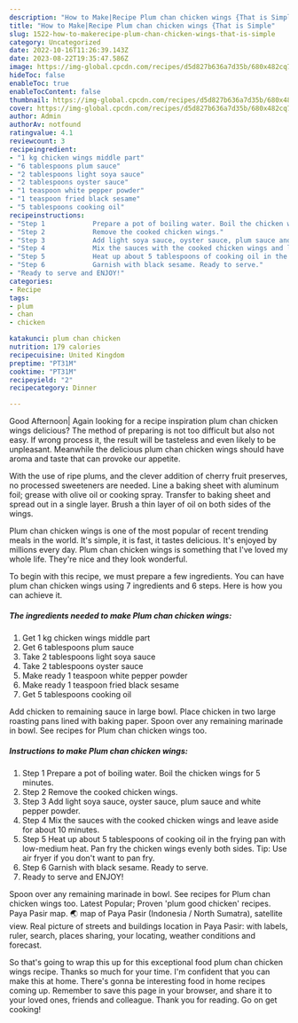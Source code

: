 ```yaml
---
description: "How to Make|Recipe Plum chan chicken wings {That is Simple"
title: "How to Make|Recipe Plum chan chicken wings {That is Simple"
slug: 1522-how-to-makerecipe-plum-chan-chicken-wings-that-is-simple
category: Uncategorized
date: 2022-10-16T11:26:39.143Z
date: 2023-08-22T19:35:47.586Z
image: https://img-global.cpcdn.com/recipes/d5d827b636a7d35b/680x482cq70/plum-chan-chicken-wings-recipe-main-photo.jpg
hideToc: false
enableToc: true
enableTocContent: false
thumbnail: https://img-global.cpcdn.com/recipes/d5d827b636a7d35b/680x482cq70/plum-chan-chicken-wings-recipe-main-photo.jpg
cover: https://img-global.cpcdn.com/recipes/d5d827b636a7d35b/680x482cq70/plum-chan-chicken-wings-recipe-main-photo.jpg
author: Admin
authorAv: notfound
ratingvalue: 4.1
reviewcount: 3
recipeingredient:
- "1 kg chicken wings middle part"
- "6 tablespoons plum sauce"
- "2 tablespoons light soya sauce"
- "2 tablespoons oyster sauce"
- "1 teaspoon white pepper powder"
- "1 teaspoon fried black sesame"
- "5 tablespoons cooking oil"
recipeinstructions:
- "Step 1            Prepare a pot of boiling water. Boil the chicken wings for 5 minutes."
- "Step 2            Remove the cooked chicken wings."
- "Step 3            Add light soya sauce, oyster sauce, plum sauce and white pepper powder."
- "Step 4            Mix the sauces with the cooked chicken wings and leave aside for about 10 minutes."
- "Step 5            Heat up about 5 tablespoons of cooking oil in the frying pan with low-medium heat. Pan fry the chicken wings evenly both sides. Tip: Use air fryer if you don&#39;t want to pan fry."
- "Step 6            Garnish with black sesame. Ready to serve."
- "Ready to serve and ENJOY!"
categories:
- Recipe
tags:
- plum
- chan
- chicken

katakunci: plum chan chicken 
nutrition: 179 calories
recipecuisine: United Kingdom
preptime: "PT31M"
cooktime: "PT31M"
recipeyield: "2"
recipecategory: Dinner

---
```



Good Afternoon| Again looking for a recipe inspiration plum chan chicken wings delicious? The method of preparing is not too difficult but also not easy. If wrong process it, the result will be tasteless and even likely to be unpleasant. Meanwhile the delicious plum chan chicken wings should have aroma and taste that can provoke our appetite.





With the use of ripe plums, and the clever addition of cherry fruit preserves, no processed sweeteners are needed. Line a baking sheet with aluminum foil; grease with olive oil or cooking spray. Transfer to baking sheet and spread out in a single layer. Brush a thin layer of oil on both sides of the wings.

Plum chan chicken wings is one of the most popular of recent trending meals in the world. It's simple, it is fast, it tastes delicious. It's enjoyed by millions every day. Plum chan chicken wings is something that I've loved my whole life. They're nice and they look wonderful.


To begin with this recipe, we must prepare a few ingredients. You can have plum chan chicken wings using 7 ingredients and 6 steps. Here is how you can achieve it.

<!--inarticleads1-->

##### The ingredients needed to make Plum chan chicken wings:

1. Get 1 kg chicken wings middle part
1. Get 6 tablespoons plum sauce
1. Take 2 tablespoons light soya sauce
1. Take 2 tablespoons oyster sauce
1. Make ready 1 teaspoon white pepper powder
1. Make ready 1 teaspoon fried black sesame
1. Get 5 tablespoons cooking oil


Add chicken to remaining sauce in large bowl. Place chicken in two large roasting pans lined with baking paper. Spoon over any remaining marinade in bowl. See recipes for Plum chan chicken wings too. 

<!--inarticleads2-->

##### Instructions to make Plum chan chicken wings:

1. Step 1            Prepare a pot of boiling water. Boil the chicken wings for 5 minutes.
1. Step 2            Remove the cooked chicken wings.
1. Step 3            Add light soya sauce, oyster sauce, plum sauce and white pepper powder.
1. Step 4            Mix the sauces with the cooked chicken wings and leave aside for about 10 minutes.
1. Step 5            Heat up about 5 tablespoons of cooking oil in the frying pan with low-medium heat. Pan fry the chicken wings evenly both sides. Tip: Use air fryer if you don&#39;t want to pan fry.
1. Step 6            Garnish with black sesame. Ready to serve.
1. Ready to serve and ENJOY!

Spoon over any remaining marinade in bowl. See recipes for Plum chan chicken wings too. Latest Popular; Proven &#39;plum good chicken&#39; recipes. Paya Pasir map. 🌏 map of Paya Pasir (Indonesia / North Sumatra), satellite view. Real picture of streets and buildings location in Paya Pasir: with labels, ruler, search, places sharing, your locating, weather conditions and forecast. 

So that's going to wrap this up for this exceptional food plum chan chicken wings recipe. Thanks so much for your time. I'm confident that you can make this at home. There's gonna be interesting food in home recipes coming up. Remember to save this page in your browser, and share it to your loved ones, friends and colleague. Thank you for reading. Go on get cooking!
